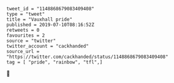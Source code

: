 ```
tweet_id = "1148868679083409408"
type = "tweet"
title = "Vauxhall pride"
published = 2019-07-10T08:16:52Z
retweets = 0
favourites = 2
source = "twitter"
twitter_account = "cackhanded"
source_url = "https://twitter.com/cackhanded/status/1148868679083409408"
tag = [ "pride", "rainbow", "tfl",]
```

💖

<p class='image'><img src='http://mnf.m17s.net/2019/07/10/D_GZ9_rXkAA-TFT.jpg' alt=''></p>

